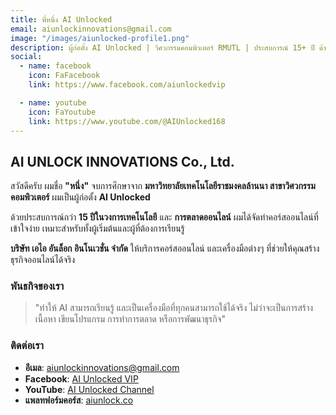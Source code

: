```yaml
---
title: พี่หนึ่ง AI Unlocked
email: aiunlockinnovations@gmail.com
image: "/images/aiunlocked-profile1.png"
description: ผู้ก่อตั้ง AI Unlocked | วิศวกรรมคอมพิวเตอร์ RMUTL | ประสบการณ์ 15+ ปี ด้านเทคโนโลยีและการตลาดออนไลน์
social:
  - name: facebook
    icon: FaFacebook
    link: https://www.facebook.com/aiunlockedvip

  - name: youtube
    icon: FaYoutube
    link: https://www.youtube.com/@AIUnlocked168
---
```


## AI UNLOCK INNOVATIONS Co., Ltd.

สวัสดีครับ ผมชื่อ **"หนึ่ง"** จบการศึกษาจาก **มหาวิทยาลัยเทคโนโลยีราชมงคลล้านนา สาขาวิศวกรรมคอมพิวเตอร์** ผมเป็นผู้ก่อตั้ง **AI Unlocked**

ด้วยประสบการณ์กว่า **15 ปีในวงการเทคโนโลยี** และ **การตลาดออนไลน์** ผมได้จัดทำคอร์สออนไลน์ที่เข้าใจง่าย เหมาะสำหรับทั้งผู้เริ่มต้นและผู้ที่ต้องการเรียนรู้

**บริษัท เอไอ อันล็อก อินโนเวชั่น จำกัด** ให้บริการคอร์สออนไลน์ และเครื่องมือต่างๆ ที่ช่วยให้คุณสร้างธุรกิจออนไลน์ได้จริง

### พันธกิจของเรา

> "ทำให้ AI สามารถเรียนรู้ และเป็นเครื่องมือที่ทุกคนสามารถใช้ได้จริง ไม่ว่าจะเป็นการสร้างเนื้อหา เขียนโปรแกรม การทำการตลาด หรือการพัฒนาธุรกิจ"

### ติดต่อเรา

- **อีเมล**: aiunlockinnovations@gmail.com
- **Facebook**: [AI Unlocked VIP](https://www.facebook.com/aiunlockedvip)
- **YouTube**: [AI Unlocked Channel](https://www.youtube.com/@AIUnlocked168)
- **แพลทฟอร์มคอร์ส**: [aiunlock.co](https://aiunlock.co/)
